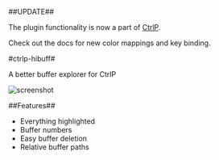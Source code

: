 ##UPDATE##

The plugin functionality is now a part of [CtrlP](https://github.com/ctrlpvim/ctrlp.vim).

Check out the docs for new color mappings and key binding.

#ctrlp-hibuff#

A better buffer explorer for CtrlP

![screenshot](http://raw.github.com/sergey-vlasov/ctrlp-hibuff/master/screen.png)

##Features##

* Everything highlighted
* Buffer numbers
* Easy buffer deletion
* Relative buffer paths
